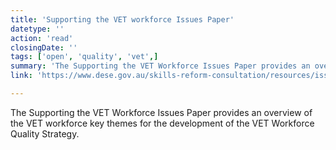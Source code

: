 ```yaml
---
title: 'Supporting the VET workforce Issues Paper'
datetype: ''
action: 'read'
closingDate: ''
tags: ['open', 'quality', 'vet',]
summary: 'The Supporting the VET Workforce Issues Paper provides an overview of the VET workforce key themes for the development of the VET Workforce Quality Strategy.'
link: 'https://www.dese.gov.au/skills-reform-consultation/resources/issues-paper'

---
```

The Supporting the VET Workforce Issues Paper provides an overview of the VET workforce key themes for the development of the VET Workforce Quality Strategy.


